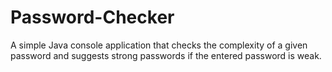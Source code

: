 # Password-Checker
A simple Java console application that checks the complexity of a given password and suggests strong passwords if the entered password is weak.
